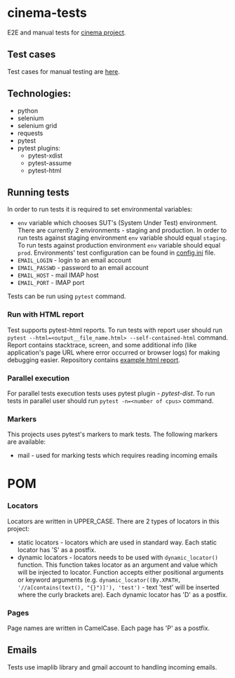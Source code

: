 # cinema-tests

E2E and manual tests for [cinema project](https://github.com/miloszhoc/cinema).

## Test cases

Test cases for manual testing
are [here](https://docs.google.com/spreadsheets/d/1waFV-8ZkhgdNZUMMdUEsn7iaLLuMzJ9fWcIrPRdYdkg/edit#gid=0).

## Technologies:

* python
* selenium
* selenium grid
* requests
* pytest
* pytest plugins:
    * pytest-xdist
    * pytest-assume
    * pytest-html

## Running tests

In order to run tests it is required to set environmental variables:

- `env` variable which chooses SUT's (System Under Test) environment. There are currently 2 environments - staging and
  production. In order to run tests against staging environment `env` variable should equal `staging`. To run tests
  against production environment `env` variable should equal `prod`. Environments' test configuration can be found
  in [config.ini](./config.ini) file.
- `EMAIL_LOGIN` - login to an email account
- `EMAIL_PASSWD` - password to an email account
- `EMAIL_HOST` - mail IMAP host
- `EMAIL_PORT` - IMAP port

Tests can be run using `pytest` command.

### Run with HTML report

Test supports pytest-html reports. To run tests with report user should
run `pytest --html=<output__file_name.html> --self-contained-html` command. Report contains stacktrace, screen, and some
additional info (like application's page URL where error occurred or browser logs) for making debugging easier.
Repository contains [example html report](./example_report.html).

### Parallel execution

For parallel tests execution tests uses pytest plugin - _pytest-dist_. To run tests in parallel user should
run `pytest -n=<number of cpus>` command.

### Markers

This projects uses pytest's markers to mark tests. The following markers are available:

- mail - used for marking tests which requires reading incoming emails

# POM

### Locators

Locators are written in UPPER_CASE. There are 2 types of locators in this project:

* static locators - locators which are used in standard way. Each static locator has 'S' as a postfix.
* dynamic locators - locators needs to be used with `dynamic_locator()` function. This function takes locator as an
  argument and value which will be injected to locator. Function accepts either positional arguments or keyword
  arguments (e.g. `dynamic_locator((By.XPATH, '//a[contains(text(), "{}")]'), 'test')` - text 'test' will be inserted
  where the curly brackets are). Each dynamic locator has 'D' as a postfix.

### Pages

Page names are written in CamelCase. Each page has 'P' as a postfix.

## Emails

Tests use imaplib library and gmail account to handling incoming emails.
